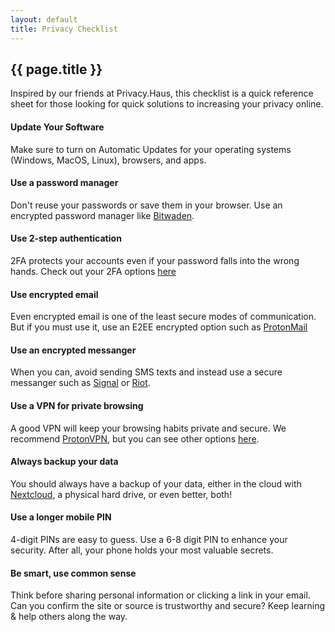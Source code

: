 ```yaml
---
layout: default
title: Privacy Checklist
---
```

<h2>{{ page.title }}</h2>

Inspired by our friends at Privacy.Haus, this checklist is a quick reference sheet for those looking for quick solutions to increasing your privacy online.

<div class="box alt">
<div class="row gtr-uniform">
	<div class="col-4 checklist"><span class="fit"><span class="fas fa-sync fa-3x"></span><h4>Update Your Software</h4><p>Make sure to turn on Automatic Updates for your operating systems (Windows, MacOS, Linux), browsers, and apps.</p></span></div>
	<div class="col-4 checklist"><span class="fit"><span class="fas fa-unlock-alt fa-3x"></span><h4>Use a password manager</h4><p>Don't reuse your passwords or save them in your browser. Use an encrypted password manager like <a href="https://www.bitwarden.com" target="_blank">Bitwaden</a>.</p></span></div>
	<div class="col-4 checklist"><span class="fit"><span class="fas fa-user-shield fa-3x"></span><h4>Use 2-step authentication</h4><p>2FA protects your accounts even if your password falls into the wrong hands. Check out your 2FA options <a href="/index.html#2fa" target="_blank">here</a></p></span></div>
	<div class="col-4 checklist"><span class="fit"><span class="fas fa-envelope fa-3x"></span><h4>Use encrypted email</h4><p>Even encrypted email is one of the least secure modes of communication. But if you must use it, use an E2EE encrypted option such as <a href="https://www.protonmail.com" target="_blank">ProtonMail</a></p></span></div>
	<div class="col-4 checklist"><span class="fit"><span class="fas fa-sms fa-3x"></span><h4>Use an encrypted messanger</h4><p>When you can, avoid sending SMS texts and instead use a secure messanger such as <a href="https://www.signal.org" target="_blank">Signal</a> or <a href="https://www.riot.im" target="_blank">Riot</a>.</p></span></div>
	<div class="col-4 checklist"><span class="fit"><span class="fas fa-network-wired fa-3x"></span><h4>Use a VPN for private browsing</h4><p>A good VPN will keep your browsing habits private and secure. We recommend <a href="https://www.protonvpn.com" target="_blank">ProtonVPN</a>, but you can see other options <a href="/index.html#vpn" target="_blank">here</a>.</p></span></div>
	<div class="col-4 checklist"><span class="fit"><span class="fas fa-hdd fa-3x"></span><h4>Always backup your data</h4><p>You should always have a backup of your data, either in the cloud with <a href="https://www.nextcloud.com" target="_blank">Nextcloud</a>, a physical hard drive, or even better, both!</p></span></div>
	<div class="col-4 checklist"><span class="fit"><span class="fas fa-mobile-alt fa-3x"></span><h4>Use a longer mobile PIN</h4><p>4-digit PINs are easy to guess. Use a 6-8 digit PIN to enhance your security. After all, your phone holds your most valuable secrets.</p></span></div>
	<div class="col-4 checklist"><span class="fit"><span class="fas fa-exclamation-triangle fa-3x"></span><h4>Be smart, use common sense</h4><p>Think before sharing personal information or clicking a link in your email. Can you confirm the site or source is trustworthy and secure? Keep learning & help others along the way.</p></span></div>
										</div>
									</div>

							